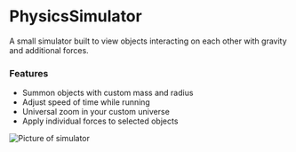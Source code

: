 # PhysicsSimulator
A small simulator built to view objects interacting on each other with gravity and additional forces. 

### Features
* Summon objects with custom mass and radius
* Adjust speed of time while running
* Universal zoom in your custom universe
* Apply individual forces to selected objects

![Picture of simulator](https://i.gyazo.com/3c00a6acfcbbada6a79471fa89297e63.png)  
